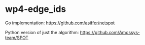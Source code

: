 # wp4-edge_ids

Go implementation:
https://github.com/asiffer/netspot

Python version of just the algorithm:
https://github.com/Amossys-team/SPOT
